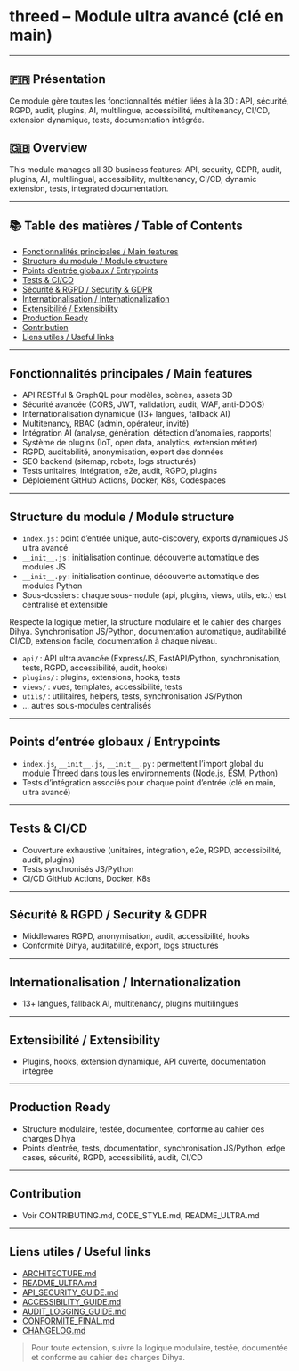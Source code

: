 # threed – Module ultra avancé (clé en main)

---

## 🇫🇷 Présentation
Ce module gère toutes les fonctionnalités métier liées à la 3D : API, sécurité, RGPD, audit, plugins, AI, multilingue, accessibilité, multitenancy, CI/CD, extension dynamique, tests, documentation intégrée.

## 🇬🇧 Overview
This module manages all 3D business features: API, security, GDPR, audit, plugins, AI, multilingual, accessibility, multitenancy, CI/CD, dynamic extension, tests, integrated documentation.

---

## 📚 Table des matières / Table of Contents
- [Fonctionnalités principales / Main features](#fonctionnalités-principales--main-features)
- [Structure du module / Module structure](#structure-du-module--module-structure)
- [Points d’entrée globaux / Entrypoints](#points-dentrée-globaux--entrypoints)
- [Tests & CI/CD](#tests--cicd)
- [Sécurité & RGPD / Security & GDPR](#sécurité--rgpd--security--gdpr)
- [Internationalisation / Internationalization](#internationalisation--internationalization)
- [Extensibilité / Extensibility](#extensibilité--extensibility)
- [Production Ready](#production-ready)
- [Contribution](#contribution)
- [Liens utiles / Useful links](#liens-utiles--useful-links)

---

## Fonctionnalités principales / Main features
- API RESTful & GraphQL pour modèles, scènes, assets 3D
- Sécurité avancée (CORS, JWT, validation, audit, WAF, anti-DDOS)
- Internationalisation dynamique (13+ langues, fallback AI)
- Multitenancy, RBAC (admin, opérateur, invité)
- Intégration AI (analyse, génération, détection d’anomalies, rapports)
- Système de plugins (IoT, open data, analytics, extension métier)
- RGPD, auditabilité, anonymisation, export des données
- SEO backend (sitemap, robots, logs structurés)
- Tests unitaires, intégration, e2e, audit, RGPD, plugins
- Déploiement GitHub Actions, Docker, K8s, Codespaces

---

## Structure du module / Module structure

- `index.js` : point d’entrée unique, auto-discovery, exports dynamiques JS ultra avancé
- `__init__.js` : initialisation continue, découverte automatique des modules JS
- `__init__.py` : initialisation continue, découverte automatique des modules Python
- Sous-dossiers : chaque sous-module (api, plugins, views, utils, etc.) est centralisé et extensible

Respecte la logique métier, la structure modulaire et le cahier des charges Dihya.
Synchronisation JS/Python, documentation automatique, auditabilité CI/CD, extension facile, documentation à chaque niveau.

- `api/` : API ultra avancée (Express/JS, FastAPI/Python, synchronisation, tests, RGPD, accessibilité, audit, hooks)
- `plugins/` : plugins, extensions, hooks, tests
- `views/` : vues, templates, accessibilité, tests
- `utils/` : utilitaires, helpers, tests, synchronisation JS/Python
- ... autres sous-modules centralisés

---

## Points d’entrée globaux / Entrypoints
- `index.js`, `__init__.js`, `__init__.py` : permettent l’import global du module Threed dans tous les environnements (Node.js, ESM, Python)
- Tests d’intégration associés pour chaque point d’entrée (clé en main, ultra avancé)

---

## Tests & CI/CD
- Couverture exhaustive (unitaires, intégration, e2e, RGPD, accessibilité, audit, plugins)
- Tests synchronisés JS/Python
- CI/CD GitHub Actions, Docker, K8s

---

## Sécurité & RGPD / Security & GDPR
- Middlewares RGPD, anonymisation, audit, accessibilité, hooks
- Conformité Dihya, auditabilité, export, logs structurés

---

## Internationalisation / Internationalization
- 13+ langues, fallback AI, multitenancy, plugins multilingues

---

## Extensibilité / Extensibility
- Plugins, hooks, extension dynamique, API ouverte, documentation intégrée

---

## Production Ready
- Structure modulaire, testée, documentée, conforme au cahier des charges Dihya
- Points d’entrée, tests, documentation, synchronisation JS/Python, edge cases, sécurité, RGPD, accessibilité, audit, CI/CD

---

## Contribution
- Voir CONTRIBUTING.md, CODE_STYLE.md, README_ULTRA.md

---

## Liens utiles / Useful links
- [ARCHITECTURE.md](../../../../ARCHITECTURE.md)
- [README_ULTRA.md](../../../../README_ULTRA.md)
- [API_SECURITY_GUIDE.md](../../../../API_SECURITY_GUIDE.md)
- [ACCESSIBILITY_GUIDE.md](../../../../ACCESSIBILITY_GUIDE.md)
- [AUDIT_LOGGING_GUIDE.md](../../../../AUDIT_LOGGING_GUIDE.md)
- [CONFORMITE_FINAL.md](../../../../CONFORMITE_FINAL.md)
- [CHANGELOG.md](../../../../CHANGELOG.md)

> Pour toute extension, suivre la logique modulaire, testée, documentée et conforme au cahier des charges Dihya.

